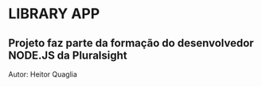 # LIBRARY APP

## Projeto faz parte da formação do desenvolvedor NODE.JS da Pluralsight






Autor: Heitor Quaglia